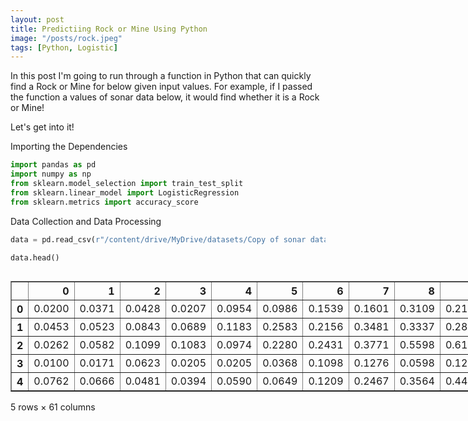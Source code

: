 ```yaml
---
layout: post
title: Predictiing Rock or Mine Using Python
image: "/posts/rock.jpeg"
tags: [Python, Logistic]
---
```

In this post I'm going to run through a function in Python that can quickly find a Rock or Mine for below given input values.  For example, if I passed the function a values of sonar data below, it would find whether it is a Rock or Mine!

Let's get into it!

Importing the Dependencies


```python
import pandas as pd
import numpy as np
from sklearn.model_selection import train_test_split
from sklearn.linear_model import LogisticRegression
from sklearn.metrics import accuracy_score

```

Data Collection and Data Processing


```python
data = pd.read_csv(r"/content/drive/MyDrive/datasets/Copy of sonar data.csv", header= None)
```


```python
data.head()
```





  <div id="df-b2405124-3618-41ce-8a77-858d6f8c4088" class="colab-df-container">
    <div>
<style scoped>
    .dataframe tbody tr th:only-of-type {
        vertical-align: middle;
    }

    .dataframe tbody tr th {
        vertical-align: top;
    }

    .dataframe thead th {
        text-align: right;
    }
</style>
<table border="1" class="dataframe">
  <thead>
    <tr style="text-align: right;">
      <th></th>
      <th>0</th>
      <th>1</th>
      <th>2</th>
      <th>3</th>
      <th>4</th>
      <th>5</th>
      <th>6</th>
      <th>7</th>
      <th>8</th>
      <th>9</th>
      <th>...</th>
      <th>51</th>
      <th>52</th>
      <th>53</th>
      <th>54</th>
      <th>55</th>
      <th>56</th>
      <th>57</th>
      <th>58</th>
      <th>59</th>
      <th>60</th>
    </tr>
  </thead>
  <tbody>
    <tr>
      <th>0</th>
      <td>0.0200</td>
      <td>0.0371</td>
      <td>0.0428</td>
      <td>0.0207</td>
      <td>0.0954</td>
      <td>0.0986</td>
      <td>0.1539</td>
      <td>0.1601</td>
      <td>0.3109</td>
      <td>0.2111</td>
      <td>...</td>
      <td>0.0027</td>
      <td>0.0065</td>
      <td>0.0159</td>
      <td>0.0072</td>
      <td>0.0167</td>
      <td>0.0180</td>
      <td>0.0084</td>
      <td>0.0090</td>
      <td>0.0032</td>
      <td>R</td>
    </tr>
    <tr>
      <th>1</th>
      <td>0.0453</td>
      <td>0.0523</td>
      <td>0.0843</td>
      <td>0.0689</td>
      <td>0.1183</td>
      <td>0.2583</td>
      <td>0.2156</td>
      <td>0.3481</td>
      <td>0.3337</td>
      <td>0.2872</td>
      <td>...</td>
      <td>0.0084</td>
      <td>0.0089</td>
      <td>0.0048</td>
      <td>0.0094</td>
      <td>0.0191</td>
      <td>0.0140</td>
      <td>0.0049</td>
      <td>0.0052</td>
      <td>0.0044</td>
      <td>R</td>
    </tr>
    <tr>
      <th>2</th>
      <td>0.0262</td>
      <td>0.0582</td>
      <td>0.1099</td>
      <td>0.1083</td>
      <td>0.0974</td>
      <td>0.2280</td>
      <td>0.2431</td>
      <td>0.3771</td>
      <td>0.5598</td>
      <td>0.6194</td>
      <td>...</td>
      <td>0.0232</td>
      <td>0.0166</td>
      <td>0.0095</td>
      <td>0.0180</td>
      <td>0.0244</td>
      <td>0.0316</td>
      <td>0.0164</td>
      <td>0.0095</td>
      <td>0.0078</td>
      <td>R</td>
    </tr>
    <tr>
      <th>3</th>
      <td>0.0100</td>
      <td>0.0171</td>
      <td>0.0623</td>
      <td>0.0205</td>
      <td>0.0205</td>
      <td>0.0368</td>
      <td>0.1098</td>
      <td>0.1276</td>
      <td>0.0598</td>
      <td>0.1264</td>
      <td>...</td>
      <td>0.0121</td>
      <td>0.0036</td>
      <td>0.0150</td>
      <td>0.0085</td>
      <td>0.0073</td>
      <td>0.0050</td>
      <td>0.0044</td>
      <td>0.0040</td>
      <td>0.0117</td>
      <td>R</td>
    </tr>
    <tr>
      <th>4</th>
      <td>0.0762</td>
      <td>0.0666</td>
      <td>0.0481</td>
      <td>0.0394</td>
      <td>0.0590</td>
      <td>0.0649</td>
      <td>0.1209</td>
      <td>0.2467</td>
      <td>0.3564</td>
      <td>0.4459</td>
      <td>...</td>
      <td>0.0031</td>
      <td>0.0054</td>
      <td>0.0105</td>
      <td>0.0110</td>
      <td>0.0015</td>
      <td>0.0072</td>
      <td>0.0048</td>
      <td>0.0107</td>
      <td>0.0094</td>
      <td>R</td>
    </tr>
  </tbody>
</table>
<p>5 rows × 61 columns</p>
</div>
    <div class="colab-df-buttons">

  <div class="colab-df-container">
    <button class="colab-df-convert" onclick="convertToInteractive('df-b2405124-3618-41ce-8a77-858d6f8c4088')"
            title="Convert this dataframe to an interactive table."
            style="display:none;">

  <svg xmlns="http://www.w3.org/2000/svg" height="24px" viewBox="0 -960 960 960">
    <path d="M120-120v-720h720v720H120Zm60-500h600v-160H180v160Zm220 220h160v-160H400v160Zm0 220h160v-160H400v160ZM180-400h160v-160H180v160Zm440 0h160v-160H620v160ZM180-180h160v-160H180v160Zm440 0h160v-160H620v160Z"/>
  </svg>
    </button>

  <style>
    .colab-df-container {
      display:flex;
      gap: 12px;
    }

    .colab-df-convert {
      background-color: #E8F0FE;
      border: none;
      border-radius: 50%;
      cursor: pointer;
      display: none;
      fill: #1967D2;
      height: 32px;
      padding: 0 0 0 0;
      width: 32px;
    }

    .colab-df-convert:hover {
      background-color: #E2EBFA;
      box-shadow: 0px 1px 2px rgba(60, 64, 67, 0.3), 0px 1px 3px 1px rgba(60, 64, 67, 0.15);
      fill: #174EA6;
    }

    .colab-df-buttons div {
      margin-bottom: 4px;
    }

    [theme=dark] .colab-df-convert {
      background-color: #3B4455;
      fill: #D2E3FC;
    }

    [theme=dark] .colab-df-convert:hover {
      background-color: #434B5C;
      box-shadow: 0px 1px 3px 1px rgba(0, 0, 0, 0.15);
      filter: drop-shadow(0px 1px 2px rgba(0, 0, 0, 0.3));
      fill: #FFFFFF;
    }
  </style>

    <script>
      const buttonEl =
        document.querySelector('#df-b2405124-3618-41ce-8a77-858d6f8c4088 button.colab-df-convert');
      buttonEl.style.display =
        google.colab.kernel.accessAllowed ? 'block' : 'none';

      async function convertToInteractive(key) {
        const element = document.querySelector('#df-b2405124-3618-41ce-8a77-858d6f8c4088');
        const dataTable =
          await google.colab.kernel.invokeFunction('convertToInteractive',
                                                    [key], {});
        if (!dataTable) return;

        const docLinkHtml = 'Like what you see? Visit the ' +
          '<a target="_blank" href=https://colab.research.google.com/notebooks/data_table.ipynb>data table notebook</a>'
          + ' to learn more about interactive tables.';
        element.innerHTML = '';
        dataTable['output_type'] = 'display_data';
        await google.colab.output.renderOutput(dataTable, element);
        const docLink = document.createElement('div');
        docLink.innerHTML = docLinkHtml;
        element.appendChild(docLink);
      }
    </script>
  </div>


<div id="df-b1505a36-905d-4651-bcc1-027ae9d6f01a">
  <button class="colab-df-quickchart" onclick="quickchart('df-b1505a36-905d-4651-bcc1-027ae9d6f01a')"
            title="Suggest charts"
            style="display:none;">

<svg xmlns="http://www.w3.org/2000/svg" height="24px"viewBox="0 0 24 24"
     width="24px">
    <g>
        <path d="M19 3H5c-1.1 0-2 .9-2 2v14c0 1.1.9 2 2 2h14c1.1 0 2-.9 2-2V5c0-1.1-.9-2-2-2zM9 17H7v-7h2v7zm4 0h-2V7h2v10zm4 0h-2v-4h2v4z"/>
    </g>
</svg>
  </button>

<style>
  .colab-df-quickchart {
      --bg-color: #E8F0FE;
      --fill-color: #1967D2;
      --hover-bg-color: #E2EBFA;
      --hover-fill-color: #174EA6;
      --disabled-fill-color: #AAA;
      --disabled-bg-color: #DDD;
  }

  [theme=dark] .colab-df-quickchart {
      --bg-color: #3B4455;
      --fill-color: #D2E3FC;
      --hover-bg-color: #434B5C;
      --hover-fill-color: #FFFFFF;
      --disabled-bg-color: #3B4455;
      --disabled-fill-color: #666;
  }

  .colab-df-quickchart {
    background-color: var(--bg-color);
    border: none;
    border-radius: 50%;
    cursor: pointer;
    display: none;
    fill: var(--fill-color);
    height: 32px;
    padding: 0;
    width: 32px;
  }

  .colab-df-quickchart:hover {
    background-color: var(--hover-bg-color);
    box-shadow: 0 1px 2px rgba(60, 64, 67, 0.3), 0 1px 3px 1px rgba(60, 64, 67, 0.15);
    fill: var(--button-hover-fill-color);
  }

  .colab-df-quickchart-complete:disabled,
  .colab-df-quickchart-complete:disabled:hover {
    background-color: var(--disabled-bg-color);
    fill: var(--disabled-fill-color);
    box-shadow: none;
  }

  .colab-df-spinner {
    border: 2px solid var(--fill-color);
    border-color: transparent;
    border-bottom-color: var(--fill-color);
    animation:
      spin 1s steps(1) infinite;
  }

  @keyframes spin {
    0% {
      border-color: transparent;
      border-bottom-color: var(--fill-color);
      border-left-color: var(--fill-color);
    }
    20% {
      border-color: transparent;
      border-left-color: var(--fill-color);
      border-top-color: var(--fill-color);
    }
    30% {
      border-color: transparent;
      border-left-color: var(--fill-color);
      border-top-color: var(--fill-color);
      border-right-color: var(--fill-color);
    }
    40% {
      border-color: transparent;
      border-right-color: var(--fill-color);
      border-top-color: var(--fill-color);
    }
    60% {
      border-color: transparent;
      border-right-color: var(--fill-color);
    }
    80% {
      border-color: transparent;
      border-right-color: var(--fill-color);
      border-bottom-color: var(--fill-color);
    }
    90% {
      border-color: transparent;
      border-bottom-color: var(--fill-color);
    }
  }
</style>

  <script>
    async function quickchart(key) {
      const quickchartButtonEl =
        document.querySelector('#' + key + ' button');
      quickchartButtonEl.disabled = true;  // To prevent multiple clicks.
      quickchartButtonEl.classList.add('colab-df-spinner');
      try {
        const charts = await google.colab.kernel.invokeFunction(
            'suggestCharts', [key], {});
      } catch (error) {
        console.error('Error during call to suggestCharts:', error);
      }
      quickchartButtonEl.classList.remove('colab-df-spinner');
      quickchartButtonEl.classList.add('colab-df-quickchart-complete');
    }
    (() => {
      let quickchartButtonEl =
        document.querySelector('#df-b1505a36-905d-4651-bcc1-027ae9d6f01a button');
      quickchartButtonEl.style.display =
        google.colab.kernel.accessAllowed ? 'block' : 'none';
    })();
  </script>
</div>

    </div>
  </div>





```python
data.shape
```




    (208, 61)




```python
data.describe()
```





  <div id="df-b88565bb-fb16-49b6-92f0-5c1d6dad9471" class="colab-df-container">
    <div>
<style scoped>
    .dataframe tbody tr th:only-of-type {
        vertical-align: middle;
    }

    .dataframe tbody tr th {
        vertical-align: top;
    }

    .dataframe thead th {
        text-align: right;
    }
</style>
<table border="1" class="dataframe">
  <thead>
    <tr style="text-align: right;">
      <th></th>
      <th>0</th>
      <th>1</th>
      <th>2</th>
      <th>3</th>
      <th>4</th>
      <th>5</th>
      <th>6</th>
      <th>7</th>
      <th>8</th>
      <th>9</th>
      <th>...</th>
      <th>50</th>
      <th>51</th>
      <th>52</th>
      <th>53</th>
      <th>54</th>
      <th>55</th>
      <th>56</th>
      <th>57</th>
      <th>58</th>
      <th>59</th>
    </tr>
  </thead>
  <tbody>
    <tr>
      <th>count</th>
      <td>208.000000</td>
      <td>208.000000</td>
      <td>208.000000</td>
      <td>208.000000</td>
      <td>208.000000</td>
      <td>208.000000</td>
      <td>208.000000</td>
      <td>208.000000</td>
      <td>208.000000</td>
      <td>208.000000</td>
      <td>...</td>
      <td>208.000000</td>
      <td>208.000000</td>
      <td>208.000000</td>
      <td>208.000000</td>
      <td>208.000000</td>
      <td>208.000000</td>
      <td>208.000000</td>
      <td>208.000000</td>
      <td>208.000000</td>
      <td>208.000000</td>
    </tr>
    <tr>
      <th>mean</th>
      <td>0.029164</td>
      <td>0.038437</td>
      <td>0.043832</td>
      <td>0.053892</td>
      <td>0.075202</td>
      <td>0.104570</td>
      <td>0.121747</td>
      <td>0.134799</td>
      <td>0.178003</td>
      <td>0.208259</td>
      <td>...</td>
      <td>0.016069</td>
      <td>0.013420</td>
      <td>0.010709</td>
      <td>0.010941</td>
      <td>0.009290</td>
      <td>0.008222</td>
      <td>0.007820</td>
      <td>0.007949</td>
      <td>0.007941</td>
      <td>0.006507</td>
    </tr>
    <tr>
      <th>std</th>
      <td>0.022991</td>
      <td>0.032960</td>
      <td>0.038428</td>
      <td>0.046528</td>
      <td>0.055552</td>
      <td>0.059105</td>
      <td>0.061788</td>
      <td>0.085152</td>
      <td>0.118387</td>
      <td>0.134416</td>
      <td>...</td>
      <td>0.012008</td>
      <td>0.009634</td>
      <td>0.007060</td>
      <td>0.007301</td>
      <td>0.007088</td>
      <td>0.005736</td>
      <td>0.005785</td>
      <td>0.006470</td>
      <td>0.006181</td>
      <td>0.005031</td>
    </tr>
    <tr>
      <th>min</th>
      <td>0.001500</td>
      <td>0.000600</td>
      <td>0.001500</td>
      <td>0.005800</td>
      <td>0.006700</td>
      <td>0.010200</td>
      <td>0.003300</td>
      <td>0.005500</td>
      <td>0.007500</td>
      <td>0.011300</td>
      <td>...</td>
      <td>0.000000</td>
      <td>0.000800</td>
      <td>0.000500</td>
      <td>0.001000</td>
      <td>0.000600</td>
      <td>0.000400</td>
      <td>0.000300</td>
      <td>0.000300</td>
      <td>0.000100</td>
      <td>0.000600</td>
    </tr>
    <tr>
      <th>25%</th>
      <td>0.013350</td>
      <td>0.016450</td>
      <td>0.018950</td>
      <td>0.024375</td>
      <td>0.038050</td>
      <td>0.067025</td>
      <td>0.080900</td>
      <td>0.080425</td>
      <td>0.097025</td>
      <td>0.111275</td>
      <td>...</td>
      <td>0.008425</td>
      <td>0.007275</td>
      <td>0.005075</td>
      <td>0.005375</td>
      <td>0.004150</td>
      <td>0.004400</td>
      <td>0.003700</td>
      <td>0.003600</td>
      <td>0.003675</td>
      <td>0.003100</td>
    </tr>
    <tr>
      <th>50%</th>
      <td>0.022800</td>
      <td>0.030800</td>
      <td>0.034300</td>
      <td>0.044050</td>
      <td>0.062500</td>
      <td>0.092150</td>
      <td>0.106950</td>
      <td>0.112100</td>
      <td>0.152250</td>
      <td>0.182400</td>
      <td>...</td>
      <td>0.013900</td>
      <td>0.011400</td>
      <td>0.009550</td>
      <td>0.009300</td>
      <td>0.007500</td>
      <td>0.006850</td>
      <td>0.005950</td>
      <td>0.005800</td>
      <td>0.006400</td>
      <td>0.005300</td>
    </tr>
    <tr>
      <th>75%</th>
      <td>0.035550</td>
      <td>0.047950</td>
      <td>0.057950</td>
      <td>0.064500</td>
      <td>0.100275</td>
      <td>0.134125</td>
      <td>0.154000</td>
      <td>0.169600</td>
      <td>0.233425</td>
      <td>0.268700</td>
      <td>...</td>
      <td>0.020825</td>
      <td>0.016725</td>
      <td>0.014900</td>
      <td>0.014500</td>
      <td>0.012100</td>
      <td>0.010575</td>
      <td>0.010425</td>
      <td>0.010350</td>
      <td>0.010325</td>
      <td>0.008525</td>
    </tr>
    <tr>
      <th>max</th>
      <td>0.137100</td>
      <td>0.233900</td>
      <td>0.305900</td>
      <td>0.426400</td>
      <td>0.401000</td>
      <td>0.382300</td>
      <td>0.372900</td>
      <td>0.459000</td>
      <td>0.682800</td>
      <td>0.710600</td>
      <td>...</td>
      <td>0.100400</td>
      <td>0.070900</td>
      <td>0.039000</td>
      <td>0.035200</td>
      <td>0.044700</td>
      <td>0.039400</td>
      <td>0.035500</td>
      <td>0.044000</td>
      <td>0.036400</td>
      <td>0.043900</td>
    </tr>
  </tbody>
</table>
<p>8 rows × 60 columns</p>
</div>
    <div class="colab-df-buttons">

  <div class="colab-df-container">
    <button class="colab-df-convert" onclick="convertToInteractive('df-b88565bb-fb16-49b6-92f0-5c1d6dad9471')"
            title="Convert this dataframe to an interactive table."
            style="display:none;">

  <svg xmlns="http://www.w3.org/2000/svg" height="24px" viewBox="0 -960 960 960">
    <path d="M120-120v-720h720v720H120Zm60-500h600v-160H180v160Zm220 220h160v-160H400v160Zm0 220h160v-160H400v160ZM180-400h160v-160H180v160Zm440 0h160v-160H620v160ZM180-180h160v-160H180v160Zm440 0h160v-160H620v160Z"/>
  </svg>
    </button>

  <style>
    .colab-df-container {
      display:flex;
      gap: 12px;
    }

    .colab-df-convert {
      background-color: #E8F0FE;
      border: none;
      border-radius: 50%;
      cursor: pointer;
      display: none;
      fill: #1967D2;
      height: 32px;
      padding: 0 0 0 0;
      width: 32px;
    }

    .colab-df-convert:hover {
      background-color: #E2EBFA;
      box-shadow: 0px 1px 2px rgba(60, 64, 67, 0.3), 0px 1px 3px 1px rgba(60, 64, 67, 0.15);
      fill: #174EA6;
    }

    .colab-df-buttons div {
      margin-bottom: 4px;
    }

    [theme=dark] .colab-df-convert {
      background-color: #3B4455;
      fill: #D2E3FC;
    }

    [theme=dark] .colab-df-convert:hover {
      background-color: #434B5C;
      box-shadow: 0px 1px 3px 1px rgba(0, 0, 0, 0.15);
      filter: drop-shadow(0px 1px 2px rgba(0, 0, 0, 0.3));
      fill: #FFFFFF;
    }
  </style>

    <script>
      const buttonEl =
        document.querySelector('#df-b88565bb-fb16-49b6-92f0-5c1d6dad9471 button.colab-df-convert');
      buttonEl.style.display =
        google.colab.kernel.accessAllowed ? 'block' : 'none';

      async function convertToInteractive(key) {
        const element = document.querySelector('#df-b88565bb-fb16-49b6-92f0-5c1d6dad9471');
        const dataTable =
          await google.colab.kernel.invokeFunction('convertToInteractive',
                                                    [key], {});
        if (!dataTable) return;

        const docLinkHtml = 'Like what you see? Visit the ' +
          '<a target="_blank" href=https://colab.research.google.com/notebooks/data_table.ipynb>data table notebook</a>'
          + ' to learn more about interactive tables.';
        element.innerHTML = '';
        dataTable['output_type'] = 'display_data';
        await google.colab.output.renderOutput(dataTable, element);
        const docLink = document.createElement('div');
        docLink.innerHTML = docLinkHtml;
        element.appendChild(docLink);
      }
    </script>
  </div>


<div id="df-ed64f2e1-0c8c-40ec-913b-8ea9636033d5">
  <button class="colab-df-quickchart" onclick="quickchart('df-ed64f2e1-0c8c-40ec-913b-8ea9636033d5')"
            title="Suggest charts"
            style="display:none;">

<svg xmlns="http://www.w3.org/2000/svg" height="24px"viewBox="0 0 24 24"
     width="24px">
    <g>
        <path d="M19 3H5c-1.1 0-2 .9-2 2v14c0 1.1.9 2 2 2h14c1.1 0 2-.9 2-2V5c0-1.1-.9-2-2-2zM9 17H7v-7h2v7zm4 0h-2V7h2v10zm4 0h-2v-4h2v4z"/>
    </g>
</svg>
  </button>

<style>
  .colab-df-quickchart {
      --bg-color: #E8F0FE;
      --fill-color: #1967D2;
      --hover-bg-color: #E2EBFA;
      --hover-fill-color: #174EA6;
      --disabled-fill-color: #AAA;
      --disabled-bg-color: #DDD;
  }

  [theme=dark] .colab-df-quickchart {
      --bg-color: #3B4455;
      --fill-color: #D2E3FC;
      --hover-bg-color: #434B5C;
      --hover-fill-color: #FFFFFF;
      --disabled-bg-color: #3B4455;
      --disabled-fill-color: #666;
  }

  .colab-df-quickchart {
    background-color: var(--bg-color);
    border: none;
    border-radius: 50%;
    cursor: pointer;
    display: none;
    fill: var(--fill-color);
    height: 32px;
    padding: 0;
    width: 32px;
  }

  .colab-df-quickchart:hover {
    background-color: var(--hover-bg-color);
    box-shadow: 0 1px 2px rgba(60, 64, 67, 0.3), 0 1px 3px 1px rgba(60, 64, 67, 0.15);
    fill: var(--button-hover-fill-color);
  }

  .colab-df-quickchart-complete:disabled,
  .colab-df-quickchart-complete:disabled:hover {
    background-color: var(--disabled-bg-color);
    fill: var(--disabled-fill-color);
    box-shadow: none;
  }

  .colab-df-spinner {
    border: 2px solid var(--fill-color);
    border-color: transparent;
    border-bottom-color: var(--fill-color);
    animation:
      spin 1s steps(1) infinite;
  }

  @keyframes spin {
    0% {
      border-color: transparent;
      border-bottom-color: var(--fill-color);
      border-left-color: var(--fill-color);
    }
    20% {
      border-color: transparent;
      border-left-color: var(--fill-color);
      border-top-color: var(--fill-color);
    }
    30% {
      border-color: transparent;
      border-left-color: var(--fill-color);
      border-top-color: var(--fill-color);
      border-right-color: var(--fill-color);
    }
    40% {
      border-color: transparent;
      border-right-color: var(--fill-color);
      border-top-color: var(--fill-color);
    }
    60% {
      border-color: transparent;
      border-right-color: var(--fill-color);
    }
    80% {
      border-color: transparent;
      border-right-color: var(--fill-color);
      border-bottom-color: var(--fill-color);
    }
    90% {
      border-color: transparent;
      border-bottom-color: var(--fill-color);
    }
  }
</style>

  <script>
    async function quickchart(key) {
      const quickchartButtonEl =
        document.querySelector('#' + key + ' button');
      quickchartButtonEl.disabled = true;  // To prevent multiple clicks.
      quickchartButtonEl.classList.add('colab-df-spinner');
      try {
        const charts = await google.colab.kernel.invokeFunction(
            'suggestCharts', [key], {});
      } catch (error) {
        console.error('Error during call to suggestCharts:', error);
      }
      quickchartButtonEl.classList.remove('colab-df-spinner');
      quickchartButtonEl.classList.add('colab-df-quickchart-complete');
    }
    (() => {
      let quickchartButtonEl =
        document.querySelector('#df-ed64f2e1-0c8c-40ec-913b-8ea9636033d5 button');
      quickchartButtonEl.style.display =
        google.colab.kernel.accessAllowed ? 'block' : 'none';
    })();
  </script>
</div>

    </div>
  </div>





```python
data[60].value_counts()
```




    60
    M    111
    R     97
    Name: count, dtype: int64




```python
data.groupby(60).mean()
```





  <div id="df-93068de8-66f1-4946-8c02-aad7e4a1e8e2" class="colab-df-container">
    <div>
<style scoped>
    .dataframe tbody tr th:only-of-type {
        vertical-align: middle;
    }

    .dataframe tbody tr th {
        vertical-align: top;
    }

    .dataframe thead th {
        text-align: right;
    }
</style>
<table border="1" class="dataframe">
  <thead>
    <tr style="text-align: right;">
      <th></th>
      <th>0</th>
      <th>1</th>
      <th>2</th>
      <th>3</th>
      <th>4</th>
      <th>5</th>
      <th>6</th>
      <th>7</th>
      <th>8</th>
      <th>9</th>
      <th>...</th>
      <th>50</th>
      <th>51</th>
      <th>52</th>
      <th>53</th>
      <th>54</th>
      <th>55</th>
      <th>56</th>
      <th>57</th>
      <th>58</th>
      <th>59</th>
    </tr>
    <tr>
      <th>60</th>
      <th></th>
      <th></th>
      <th></th>
      <th></th>
      <th></th>
      <th></th>
      <th></th>
      <th></th>
      <th></th>
      <th></th>
      <th></th>
      <th></th>
      <th></th>
      <th></th>
      <th></th>
      <th></th>
      <th></th>
      <th></th>
      <th></th>
      <th></th>
      <th></th>
    </tr>
  </thead>
  <tbody>
    <tr>
      <th>M</th>
      <td>0.034989</td>
      <td>0.045544</td>
      <td>0.050720</td>
      <td>0.064768</td>
      <td>0.086715</td>
      <td>0.111864</td>
      <td>0.128359</td>
      <td>0.149832</td>
      <td>0.213492</td>
      <td>0.251022</td>
      <td>...</td>
      <td>0.019352</td>
      <td>0.016014</td>
      <td>0.011643</td>
      <td>0.012185</td>
      <td>0.009923</td>
      <td>0.008914</td>
      <td>0.007825</td>
      <td>0.009060</td>
      <td>0.008695</td>
      <td>0.006930</td>
    </tr>
    <tr>
      <th>R</th>
      <td>0.022498</td>
      <td>0.030303</td>
      <td>0.035951</td>
      <td>0.041447</td>
      <td>0.062028</td>
      <td>0.096224</td>
      <td>0.114180</td>
      <td>0.117596</td>
      <td>0.137392</td>
      <td>0.159325</td>
      <td>...</td>
      <td>0.012311</td>
      <td>0.010453</td>
      <td>0.009640</td>
      <td>0.009518</td>
      <td>0.008567</td>
      <td>0.007430</td>
      <td>0.007814</td>
      <td>0.006677</td>
      <td>0.007078</td>
      <td>0.006024</td>
    </tr>
  </tbody>
</table>
<p>2 rows × 60 columns</p>
</div>
    <div class="colab-df-buttons">

  <div class="colab-df-container">
    <button class="colab-df-convert" onclick="convertToInteractive('df-93068de8-66f1-4946-8c02-aad7e4a1e8e2')"
            title="Convert this dataframe to an interactive table."
            style="display:none;">

  <svg xmlns="http://www.w3.org/2000/svg" height="24px" viewBox="0 -960 960 960">
    <path d="M120-120v-720h720v720H120Zm60-500h600v-160H180v160Zm220 220h160v-160H400v160Zm0 220h160v-160H400v160ZM180-400h160v-160H180v160Zm440 0h160v-160H620v160ZM180-180h160v-160H180v160Zm440 0h160v-160H620v160Z"/>
  </svg>
    </button>

  <style>
    .colab-df-container {
      display:flex;
      gap: 12px;
    }

    .colab-df-convert {
      background-color: #E8F0FE;
      border: none;
      border-radius: 50%;
      cursor: pointer;
      display: none;
      fill: #1967D2;
      height: 32px;
      padding: 0 0 0 0;
      width: 32px;
    }

    .colab-df-convert:hover {
      background-color: #E2EBFA;
      box-shadow: 0px 1px 2px rgba(60, 64, 67, 0.3), 0px 1px 3px 1px rgba(60, 64, 67, 0.15);
      fill: #174EA6;
    }

    .colab-df-buttons div {
      margin-bottom: 4px;
    }

    [theme=dark] .colab-df-convert {
      background-color: #3B4455;
      fill: #D2E3FC;
    }

    [theme=dark] .colab-df-convert:hover {
      background-color: #434B5C;
      box-shadow: 0px 1px 3px 1px rgba(0, 0, 0, 0.15);
      filter: drop-shadow(0px 1px 2px rgba(0, 0, 0, 0.3));
      fill: #FFFFFF;
    }
  </style>

    <script>
      const buttonEl =
        document.querySelector('#df-93068de8-66f1-4946-8c02-aad7e4a1e8e2 button.colab-df-convert');
      buttonEl.style.display =
        google.colab.kernel.accessAllowed ? 'block' : 'none';

      async function convertToInteractive(key) {
        const element = document.querySelector('#df-93068de8-66f1-4946-8c02-aad7e4a1e8e2');
        const dataTable =
          await google.colab.kernel.invokeFunction('convertToInteractive',
                                                    [key], {});
        if (!dataTable) return;

        const docLinkHtml = 'Like what you see? Visit the ' +
          '<a target="_blank" href=https://colab.research.google.com/notebooks/data_table.ipynb>data table notebook</a>'
          + ' to learn more about interactive tables.';
        element.innerHTML = '';
        dataTable['output_type'] = 'display_data';
        await google.colab.output.renderOutput(dataTable, element);
        const docLink = document.createElement('div');
        docLink.innerHTML = docLinkHtml;
        element.appendChild(docLink);
      }
    </script>
  </div>


<div id="df-02ded5f3-b78a-43b0-9bd6-250911ae5c9f">
  <button class="colab-df-quickchart" onclick="quickchart('df-02ded5f3-b78a-43b0-9bd6-250911ae5c9f')"
            title="Suggest charts"
            style="display:none;">

<svg xmlns="http://www.w3.org/2000/svg" height="24px"viewBox="0 0 24 24"
     width="24px">
    <g>
        <path d="M19 3H5c-1.1 0-2 .9-2 2v14c0 1.1.9 2 2 2h14c1.1 0 2-.9 2-2V5c0-1.1-.9-2-2-2zM9 17H7v-7h2v7zm4 0h-2V7h2v10zm4 0h-2v-4h2v4z"/>
    </g>
</svg>
  </button>

<style>
  .colab-df-quickchart {
      --bg-color: #E8F0FE;
      --fill-color: #1967D2;
      --hover-bg-color: #E2EBFA;
      --hover-fill-color: #174EA6;
      --disabled-fill-color: #AAA;
      --disabled-bg-color: #DDD;
  }

  [theme=dark] .colab-df-quickchart {
      --bg-color: #3B4455;
      --fill-color: #D2E3FC;
      --hover-bg-color: #434B5C;
      --hover-fill-color: #FFFFFF;
      --disabled-bg-color: #3B4455;
      --disabled-fill-color: #666;
  }

  .colab-df-quickchart {
    background-color: var(--bg-color);
    border: none;
    border-radius: 50%;
    cursor: pointer;
    display: none;
    fill: var(--fill-color);
    height: 32px;
    padding: 0;
    width: 32px;
  }

  .colab-df-quickchart:hover {
    background-color: var(--hover-bg-color);
    box-shadow: 0 1px 2px rgba(60, 64, 67, 0.3), 0 1px 3px 1px rgba(60, 64, 67, 0.15);
    fill: var(--button-hover-fill-color);
  }

  .colab-df-quickchart-complete:disabled,
  .colab-df-quickchart-complete:disabled:hover {
    background-color: var(--disabled-bg-color);
    fill: var(--disabled-fill-color);
    box-shadow: none;
  }

  .colab-df-spinner {
    border: 2px solid var(--fill-color);
    border-color: transparent;
    border-bottom-color: var(--fill-color);
    animation:
      spin 1s steps(1) infinite;
  }

  @keyframes spin {
    0% {
      border-color: transparent;
      border-bottom-color: var(--fill-color);
      border-left-color: var(--fill-color);
    }
    20% {
      border-color: transparent;
      border-left-color: var(--fill-color);
      border-top-color: var(--fill-color);
    }
    30% {
      border-color: transparent;
      border-left-color: var(--fill-color);
      border-top-color: var(--fill-color);
      border-right-color: var(--fill-color);
    }
    40% {
      border-color: transparent;
      border-right-color: var(--fill-color);
      border-top-color: var(--fill-color);
    }
    60% {
      border-color: transparent;
      border-right-color: var(--fill-color);
    }
    80% {
      border-color: transparent;
      border-right-color: var(--fill-color);
      border-bottom-color: var(--fill-color);
    }
    90% {
      border-color: transparent;
      border-bottom-color: var(--fill-color);
    }
  }
</style>

  <script>
    async function quickchart(key) {
      const quickchartButtonEl =
        document.querySelector('#' + key + ' button');
      quickchartButtonEl.disabled = true;  // To prevent multiple clicks.
      quickchartButtonEl.classList.add('colab-df-spinner');
      try {
        const charts = await google.colab.kernel.invokeFunction(
            'suggestCharts', [key], {});
      } catch (error) {
        console.error('Error during call to suggestCharts:', error);
      }
      quickchartButtonEl.classList.remove('colab-df-spinner');
      quickchartButtonEl.classList.add('colab-df-quickchart-complete');
    }
    (() => {
      let quickchartButtonEl =
        document.querySelector('#df-02ded5f3-b78a-43b0-9bd6-250911ae5c9f button');
      quickchartButtonEl.style.display =
        google.colab.kernel.accessAllowed ? 'block' : 'none';
    })();
  </script>
</div>

    </div>
  </div>





```python
X = data.drop(columns=60, axis=1)
Y =data[60]
print(X)
print(Y)
```

             0       1       2       3       4       5       6       7       8   \
    0    0.0200  0.0371  0.0428  0.0207  0.0954  0.0986  0.1539  0.1601  0.3109   
    1    0.0453  0.0523  0.0843  0.0689  0.1183  0.2583  0.2156  0.3481  0.3337   
    2    0.0262  0.0582  0.1099  0.1083  0.0974  0.2280  0.2431  0.3771  0.5598   
    3    0.0100  0.0171  0.0623  0.0205  0.0205  0.0368  0.1098  0.1276  0.0598   
    4    0.0762  0.0666  0.0481  0.0394  0.0590  0.0649  0.1209  0.2467  0.3564   
    ..      ...     ...     ...     ...     ...     ...     ...     ...     ...   
    203  0.0187  0.0346  0.0168  0.0177  0.0393  0.1630  0.2028  0.1694  0.2328   
    204  0.0323  0.0101  0.0298  0.0564  0.0760  0.0958  0.0990  0.1018  0.1030   
    205  0.0522  0.0437  0.0180  0.0292  0.0351  0.1171  0.1257  0.1178  0.1258   
    206  0.0303  0.0353  0.0490  0.0608  0.0167  0.1354  0.1465  0.1123  0.1945   
    207  0.0260  0.0363  0.0136  0.0272  0.0214  0.0338  0.0655  0.1400  0.1843   
    
             9   ...      50      51      52      53      54      55      56  \
    0    0.2111  ...  0.0232  0.0027  0.0065  0.0159  0.0072  0.0167  0.0180   
    1    0.2872  ...  0.0125  0.0084  0.0089  0.0048  0.0094  0.0191  0.0140   
    2    0.6194  ...  0.0033  0.0232  0.0166  0.0095  0.0180  0.0244  0.0316   
    3    0.1264  ...  0.0241  0.0121  0.0036  0.0150  0.0085  0.0073  0.0050   
    4    0.4459  ...  0.0156  0.0031  0.0054  0.0105  0.0110  0.0015  0.0072   
    ..      ...  ...     ...     ...     ...     ...     ...     ...     ...   
    203  0.2684  ...  0.0203  0.0116  0.0098  0.0199  0.0033  0.0101  0.0065   
    204  0.2154  ...  0.0051  0.0061  0.0093  0.0135  0.0063  0.0063  0.0034   
    205  0.2529  ...  0.0155  0.0160  0.0029  0.0051  0.0062  0.0089  0.0140   
    206  0.2354  ...  0.0042  0.0086  0.0046  0.0126  0.0036  0.0035  0.0034   
    207  0.2354  ...  0.0181  0.0146  0.0129  0.0047  0.0039  0.0061  0.0040   
    
             57      58      59  
    0    0.0084  0.0090  0.0032  
    1    0.0049  0.0052  0.0044  
    2    0.0164  0.0095  0.0078  
    3    0.0044  0.0040  0.0117  
    4    0.0048  0.0107  0.0094  
    ..      ...     ...     ...  
    203  0.0115  0.0193  0.0157  
    204  0.0032  0.0062  0.0067  
    205  0.0138  0.0077  0.0031  
    206  0.0079  0.0036  0.0048  
    207  0.0036  0.0061  0.0115  
    
    [208 rows x 60 columns]
    0      R
    1      R
    2      R
    3      R
    4      R
          ..
    203    M
    204    M
    205    M
    206    M
    207    M
    Name: 60, Length: 208, dtype: object


Training and Test Data Split


```python
X_train, X_test, Y_train, Y_test = train_test_split(X,Y, test_size=0.1, stratify=Y, random_state=1)
print(X.shape,X_train.shape,X_test.shape)
```

    (208, 60) (187, 60) (21, 60)


Model Training


```python
model = LogisticRegression()
```


```python
model.fit(X_train, Y_train)
```




<style>#sk-container-id-1 {color: black;background-color: white;}#sk-container-id-1 pre{padding: 0;}#sk-container-id-1 div.sk-toggleable {background-color: white;}#sk-container-id-1 label.sk-toggleable__label {cursor: pointer;display: block;width: 100%;margin-bottom: 0;padding: 0.3em;box-sizing: border-box;text-align: center;}#sk-container-id-1 label.sk-toggleable__label-arrow:before {content: "▸";float: left;margin-right: 0.25em;color: #696969;}#sk-container-id-1 label.sk-toggleable__label-arrow:hover:before {color: black;}#sk-container-id-1 div.sk-estimator:hover label.sk-toggleable__label-arrow:before {color: black;}#sk-container-id-1 div.sk-toggleable__content {max-height: 0;max-width: 0;overflow: hidden;text-align: left;background-color: #f0f8ff;}#sk-container-id-1 div.sk-toggleable__content pre {margin: 0.2em;color: black;border-radius: 0.25em;background-color: #f0f8ff;}#sk-container-id-1 input.sk-toggleable__control:checked~div.sk-toggleable__content {max-height: 200px;max-width: 100%;overflow: auto;}#sk-container-id-1 input.sk-toggleable__control:checked~label.sk-toggleable__label-arrow:before {content: "▾";}#sk-container-id-1 div.sk-estimator input.sk-toggleable__control:checked~label.sk-toggleable__label {background-color: #d4ebff;}#sk-container-id-1 div.sk-label input.sk-toggleable__control:checked~label.sk-toggleable__label {background-color: #d4ebff;}#sk-container-id-1 input.sk-hidden--visually {border: 0;clip: rect(1px 1px 1px 1px);clip: rect(1px, 1px, 1px, 1px);height: 1px;margin: -1px;overflow: hidden;padding: 0;position: absolute;width: 1px;}#sk-container-id-1 div.sk-estimator {font-family: monospace;background-color: #f0f8ff;border: 1px dotted black;border-radius: 0.25em;box-sizing: border-box;margin-bottom: 0.5em;}#sk-container-id-1 div.sk-estimator:hover {background-color: #d4ebff;}#sk-container-id-1 div.sk-parallel-item::after {content: "";width: 100%;border-bottom: 1px solid gray;flex-grow: 1;}#sk-container-id-1 div.sk-label:hover label.sk-toggleable__label {background-color: #d4ebff;}#sk-container-id-1 div.sk-serial::before {content: "";position: absolute;border-left: 1px solid gray;box-sizing: border-box;top: 0;bottom: 0;left: 50%;z-index: 0;}#sk-container-id-1 div.sk-serial {display: flex;flex-direction: column;align-items: center;background-color: white;padding-right: 0.2em;padding-left: 0.2em;position: relative;}#sk-container-id-1 div.sk-item {position: relative;z-index: 1;}#sk-container-id-1 div.sk-parallel {display: flex;align-items: stretch;justify-content: center;background-color: white;position: relative;}#sk-container-id-1 div.sk-item::before, #sk-container-id-1 div.sk-parallel-item::before {content: "";position: absolute;border-left: 1px solid gray;box-sizing: border-box;top: 0;bottom: 0;left: 50%;z-index: -1;}#sk-container-id-1 div.sk-parallel-item {display: flex;flex-direction: column;z-index: 1;position: relative;background-color: white;}#sk-container-id-1 div.sk-parallel-item:first-child::after {align-self: flex-end;width: 50%;}#sk-container-id-1 div.sk-parallel-item:last-child::after {align-self: flex-start;width: 50%;}#sk-container-id-1 div.sk-parallel-item:only-child::after {width: 0;}#sk-container-id-1 div.sk-dashed-wrapped {border: 1px dashed gray;margin: 0 0.4em 0.5em 0.4em;box-sizing: border-box;padding-bottom: 0.4em;background-color: white;}#sk-container-id-1 div.sk-label label {font-family: monospace;font-weight: bold;display: inline-block;line-height: 1.2em;}#sk-container-id-1 div.sk-label-container {text-align: center;}#sk-container-id-1 div.sk-container {/* jupyter's `normalize.less` sets `[hidden] { display: none; }` but bootstrap.min.css set `[hidden] { display: none !important; }` so we also need the `!important` here to be able to override the default hidden behavior on the sphinx rendered scikit-learn.org. See: https://github.com/scikit-learn/scikit-learn/issues/21755 */display: inline-block !important;position: relative;}#sk-container-id-1 div.sk-text-repr-fallback {display: none;}</style><div id="sk-container-id-1" class="sk-top-container"><div class="sk-text-repr-fallback"><pre>LogisticRegression()</pre><b>In a Jupyter environment, please rerun this cell to show the HTML representation or trust the notebook. <br />On GitHub, the HTML representation is unable to render, please try loading this page with nbviewer.org.</b></div><div class="sk-container" hidden><div class="sk-item"><div class="sk-estimator sk-toggleable"><input class="sk-toggleable__control sk-hidden--visually" id="sk-estimator-id-1" type="checkbox" checked><label for="sk-estimator-id-1" class="sk-toggleable__label sk-toggleable__label-arrow">LogisticRegression</label><div class="sk-toggleable__content"><pre>LogisticRegression()</pre></div></div></div></div></div>



Model Evaluation


```python
X_train_prediction = model.predict(X_train)
training_data_accuracy = accuracy_score(X_train_prediction, Y_train)
```


```python
print(training_data_accuracy)
```

    0.8342245989304813



```python
X_test_prediction = model.predict(X_test)
testing_data_accuracy = accuracy_score(X_test_prediction, Y_test)
```


```python
print(testing_data_accuracy)
```

    0.7619047619047619


Predicition System


```python
input_data = (0.0100,0.0171,0.0623,0.0205,0.0205,0.0368,0.1098,0.1276,0.0598,0.1264,0.0881,0.1992,0.0184,0.2261,0.1729,0.2131,0.0693,0.2281,0.4060,0.3973,0.2741,0.3690,0.5556,0.4846,0.3140,0.5334,0.5256,0.2520,0.2090,0.3559,0.6260,0.7340,0.6120,0.3497,0.3953,0.3012,0.5408,0.8814,0.9857,0.9167,0.6121,0.5006,0.3210,0.3202,0.4295,0.3654,0.2655,0.1576,0.0681,0.0294,0.0241,0.0121,0.0036,0.0150,0.0085,0.0073,0.0050,0.0044,0.0040,0.0117)
input_data_as_numpy_array = np.asarray(input_data)
input_data_reshaped = input_data_as_numpy_array.reshape(1,-1)
prediction = model.predict(input_data_reshaped)

if (prediction[0] == 'M'):
  print('The Object is a Mine')

```

    The Object is a Mine



```python

```


```python

```
